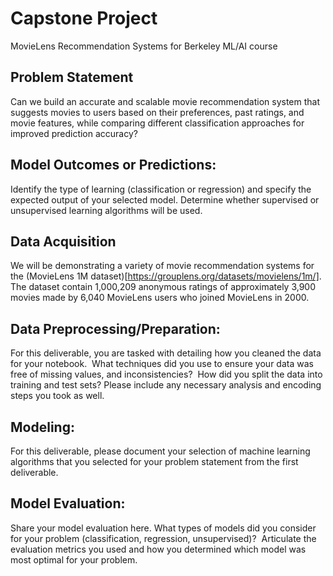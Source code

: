 # Capstone Project
MovieLens Recommendation Systems for Berkeley ML/AI course

## Problem Statement 
Can we build an accurate and scalable movie recommendation system that suggests movies to users based on their preferences, past ratings, and movie features, while comparing different classification approaches for improved prediction accuracy?


## Model Outcomes or Predictions: 
Identify the type of learning (classification or regression) and specify the expected output of your selected model. Determine whether supervised or unsupervised learning algorithms will be used.

## Data Acquisition
We will be demonstrating a variety of movie recommendation systems for the (MovieLens 1M dataset)[https://grouplens.org/datasets/movielens/1m/]. The dataset contain 1,000,209 anonymous ratings of approximately 3,900 movies made by 6,040 MovieLens users who joined MovieLens in 2000.


## Data Preprocessing/Preparation: 
For this deliverable, you are tasked with detailing how you cleaned the data for your notebook. 
What techniques did you use to ensure your data was free of missing values, and inconsistencies? 
How did you split the data into training and test sets?
Please include any necessary analysis and encoding steps you took as well.

## Modeling: 
For this deliverable, please document your selection of machine learning algorithms that you selected for your problem statement from the first deliverable.

## Model Evaluation: 
Share your model evaluation here. What types of models did you consider for your problem (classification, regression, unsupervised)?  Articulate the evaluation metrics you used and how you determined which model was most optimal for your problem.


